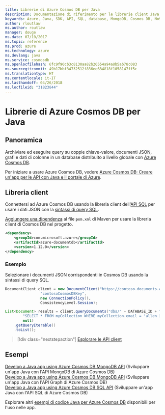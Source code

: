 ```yaml
---
title: Librerie di Azure Cosmos DB per Java
description: Documentazione di riferimento per le librerie client Java per Azure Cosmos DB
keywords: Azure, Java, SDK, API, SQL, database, MongoDB, Cosmos DB, NoSQL
author: rloutlaw
ms.author: routlaw
manager: douge
ms.date: 07/10/2017
ms.topic: reference
ms.prod: azure
ms.technology: azure
ms.devlang: java
ms.service: cosmosdb
ms.openlocfilehash: 6fc9f90cb3c8130aa82b20554a94a8b5ab78c083
ms.sourcegitcommit: 49b17bbf34732512f836ee634818f1058147ff5c
ms.translationtype: HT
ms.contentlocale: it-IT
ms.lasthandoff: 04/26/2018
ms.locfileid: "31823844"
---
```

# <a name="azure-cosmos-db-libraries-for-java"></a>Librerie di Azure Cosmos DB per Java

## <a name="overview"></a>Panoramica

Archiviare ed eseguire query su coppie chiave-valore, documenti JSON, grafi e dati di colonne in un database distribuito a livello globale con [Azure Cosmos DB](/azure/cosmos-db/introduction).

Per iniziare a usare Azure Cosmos DB, vedere [Azure Cosmos DB: Creare un'app per le API con Java e il portale di Azure](/azure/cosmos-db/create-sql-api-java).

## <a name="client-library"></a>Libreria client

Connettersi ad Azure Cosmos DB usando la libreria client dell'[API SQL](/azure/cosmos-db/sql-api-introduction) per usare i dati JSON con la [sintassi di query SQL](/azure/cosmos-db/sql-api-sql-query).

[Aggiungere una dipendenza](https://maven.apache.org/guides/getting-started/index.html#How_do_I_use_external_dependencies) al file `pom.xml` di Maven per usare la libreria client di Cosmos DB nel progetto.

```XML
<dependency>
    <groupId>com.microsoft.azure</groupId>
    <artifactId>azure-documentdb</artifactId>
    <version>1.12.0</version>
</dependency>
```

### <a name="example"></a>Esempio

Selezionare i documenti JSON corrispondenti in Cosmos DB usando la sintassi di query SQL.

```java
DocumentClient client = new DocumentClient("https://contoso.documents.azure.com:443",
                "contosoCosmosDBKey", 
                new ConnectionPolicy(),
                ConsistencyLevel.Session);

List<Document> results = client.queryDocuments("dbs/" + DATABASE_ID + "/colls/" + COLLECTION_ID,
        "SELECT * FROM myCollection WHERE myCollection.email = 'allen [at] contoso.com'",
        null)
    .getQueryIterable()
    .toList();

```

> [!div class="nextstepaction"]
> [Esplorare le API client](/java/api/overview/azure/cosmosdb/client)


## <a name="samples"></a>Esempi

[Develop a Java app using Azure Cosmos DB MongoDB API][2]  (Sviluppare un'app Java con l'API MongoDB di Azure Cosmos DB)  
[Develop a Java app using Azure Cosmos DB MongoDB API][3]  (Sviluppare un'app Java con l'API Graph di Azure Cosmos DB)  
[Develop a Java app using Azure Cosmos DB SQL API][4] (Sviluppare un'app Java con l'API SQL di Azure Cosmos DB)        

Esplorare altri [esempi di codice Java per Azure Cosmos DB](https://azure.microsoft.com/resources/samples/?platform=java&term=cosmos) disponibili per l'uso nelle app.

[2]: https://github.com/Azure-Samples/azure-cosmos-db-mongodb-java-getting-started
[3]: https://github.com/Azure-Samples/azure-cosmos-db-graph-java-getting-started
[4]: https://github.com/Azure-Samples/azure-cosmos-db-documentdb-java-getting-started
